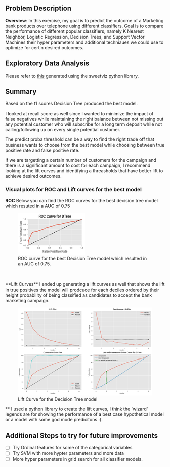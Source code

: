 ## Problem Description
**Overview**: In this exercise, my goal is to predict the outcome of a Marketing bank products over telephone using different classifiers. Goal is to compare the performance of different popular classifiers, namely K Nearest Neighbor, Logistic Regression, Decision Trees, and Support Vector Machines their hyper parameters and additional techniaues we could use to optimize for certin desired outcomes.

## Exploratory Data Analysis
Please refer to [this](eda-report.html) generated using the sweetviz python library.

## Summary
Based on the f1 scores Decision Tree produced the best model.

I looked at recall score as well since I wanted to minimize the impact of false negatives while maintaining the right balance between not missing out any potential customer who will subscribe for a long term deposit while not calling/following up on every single potential customer.

The predict proba threshold can be a way to find the right trade off that business wants to choose from the best model while choosing between true positive rate and false positive rate.

If we are targetting a certain number of customers for the campaign and there is a significant amount fo cost for each campaign, I recommend looking at the lift curves and identifying a threasholds that have better lift to achieve desired outcomes.


### Visual plots for ROC and Lift curves for the best model

**ROC**
Below you can find the ROC curves for the best decision tree model which resuted in a AUC of 0.75
<br>
<figure>
  <img src="images/ROC Curve for DTree.png" width="50%" height="40%">
  <figcaption>
  ROC curve for the best Decision Tree model which resulted in an AUC of 0.75.
  </figcaption>
</figure>
<br>
<br>
**Lift Curves**
I ended up generating a lift curves as well that shows the lift in true positives the model will prodcuce for each deciles ordered by their height probability of being classified as candidates to accept the bank marketing campaign.

<figure>
  <img src="images/Lift and Cumulative Gains Curve for DTree.png">
  <figcaption>
  Lift Curve for the Decision Tree model
  </figcaption>
</figure>


** I used a python library to create the lift curves, I think the 'wizard' legends are for showing the performance of a best case hypothetical model or a model with some god mode predicitons :).


## Additional Steps to try for future improvements
- [ ] Try Ordinal features for some of the categorical variables
- [ ] Try SVM with more hypter parameters and more data
- [ ] More hyper parameters in grid search for all classifier models.
